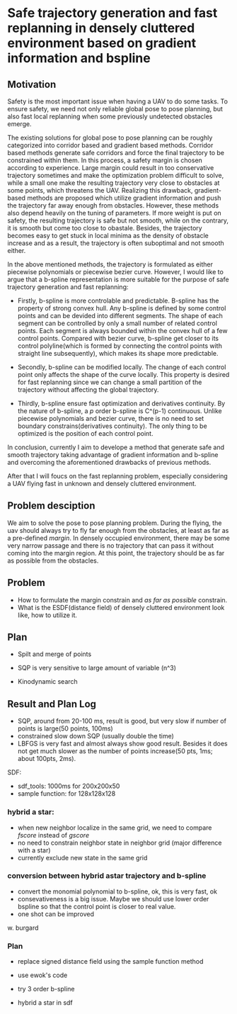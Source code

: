 # Safe trajectory generation and fast replanning in densely cluttered environment based on gradient information and bspline

## Motivation
Safety is the most important issue when having a UAV to do some tasks. To ensure safety, we need not only reliable global pose to pose planning, but also fast local replanning when some previously undetected obstacles emerge.  

The existing solutions for global pose to pose planning can be roughly categorized into corridor based and gradient based methods. Corridor based methods generate safe corridors and force the final trajectory to be constrained within them. In this process, a safety margin is chosen according to experience. Large margin could result in too conservative trajectory sometimes and make the optimization problem difficult to solve, while a small one make the resulting trajectory very close to obstacles at some points, which threatens the UAV. Realizing this drawback, gradient-based methods are proposed which utilize gradient information and push the trajectory far away enough from obstacles. However, these methods also depend heavily on the tuning of parameters. If more weight is put on safety, the resulting trajectory is safe but not smooth, while on the contrary, it is smooth but come too close to obastale. Besides, the trajectory becomes easy to get stuck in local minima as the density of obstacle increase and as a result, the trajectory is often suboptimal and not smooth either.

In the above mentioned methods, the trajectory is formulated as either piecewise polynomials or piecewise bezier curve. However, I would like to argue that a b-spline representation is more suitable for the purpose of safe trajectory generation and fast replanning:

* Firstly, b-spline is more controlable and predictable. B-spline has the property of strong convex hull. Any b-spline is defined by some control points and can be devided into different segments. The shape of each segment can be controlled by only a small number of related control points. Each segment is always bounded within the convex hull of a few control points. Compared with bezier curve, b-spline get closer to its control polyline(which is formed by connecting the control points with straight line subsequently), which makes its shape more predictable.

* Secondly, b-spline can be modified locally. The change of each control point only affects the shape of the curve locally. This property is desired for fast replanning since we can change a small partition of the trajectory without affecting the global trajectory.

* Thirdly, b-spline ensure fast optimization and derivatives continuity. By the nature of b-spline, a _p_ order b-spline is C^(p-1) continuous. Unlike piecewise polynomials and bezier curve, there is no need to set boundary constrains(derivatives continuity). The only thing to be optimized is the position of each control point.

In conclusion, currently I aim to develope a method that generate safe and smooth trajectory taking advantage of gradient information and b-spline and overcoming the aforementioned drawbacks of previous methods. 

After that I will foucs on the fast replanning problem, especially considering a UAV flying fast in unknown and densely cluttered environment.

## Problem desciption
We aim to solve the pose to pose planning problem. During the flying, the uav should always try to fly far enough from the obstacles, at least as far as a pre-defined *margin*. In densely occupied environment, there may be some very narrow passage and there is no trajectory that can pass it without coming into the margin region. At this point, the trajectory should be as far as possible from the obstacles.

## Problem
* How to formulate the margin constrain and _as far as possible_ constrain.
* What is the ESDF(distance field) of densely cluttered environment look like, how to utilize it.

## Plan
* Spilt and merge of points
 - SQP is very sensitive to large amount of variable (n^3)
* Kinodynamic search


## Result and Plan Log
 - SQP, around from 20-100 ms, result is good, but very slow if number of points is large(50 points, 100ms)
 - constrained slow down SQP (usually double the time)
 - LBFGS is very fast and almost always show good result. Besides it does not get much slower as the number of points increase(50 pts, 1ms; about 100pts, 2ms).


 SDF:
 - sdf_tools: 1000ms for 200x200x50
 - sample function:  for 128x128x128

 ### hybrid a star:

 - when new neighbor localize in the same grid, we need to compare _fscore_ instead of _gscore_
 - no need to constrain neighbor state in neighbor grid (major difference with a star) 
 - currently exclude new state in the same grid


### conversion between hybrid astar trajectory and b-spline 

<!-- - The interval of the b-spline should first selected -> ts
- divide every segment of the b-spline into N parts, each part has the time length of tm = ts/N -> N
- sample at j x tm and get some sample points from the trajectory  
- use this points for least squares problem, solved using Eigen
- when N = 4, i.e., we have 5 sample points for each b-spline segment, the matrix of control point is
[[ 0.00833333333333333       , 0.216666666666667,  0.55, + 0.216666666666667, 0.00833333333333333, 0.0]]
[[ 0.0019775390625           , 0.124910481770833,  0.519645182291667        , 0.328076171875     , + 0.0253824869791667, 0.0]]
[[ 0.000260416666666667      , 0.06171875       ,  0.438020833333333        , 0.438020833333333  , + 0.06171875,  0.000260416666666667]]
[[ 0, + 0.0253824869791667   , 0.328076171875   ,  0.519645182291667        , 0.124910481770833  , + 0.0019775390625]]
[[ 0.0,   0.00833333333333331, 0.216666666666667,  0.55,   0.216666666666667, 0.00833333333333333]]

emmm...this does not work.. because you use a high order polynomial to fit a linear function and a piece-constant function. So the result is ill-conditioning. -->

<!-- - using jerk as input in the path searching stage, and use the same time 
Use jerk as input is not a very good idea. The primitives is easy to drop into the same grid. We can solve this by
enlarging the input jerk and time, but one step will be very long then. This can also be seen from the state transition function(x1 = x0 + v0*t + 0.5*t^2 + 0.16666*j*t^3 and jm*tm <= am), as we need the resulting state to scatter around, either j or t need to be larger. If t is larger, one step is longer.
- Another solution is to lessen the grid size, but this 
slow down the algorithm and need longer time to calculate distance field. -->

- convert the monomial polynomial to b-spline, ok, this is very fast, ok 
  <!-- - but it seems better to use equal distance samples instead of equal time samples, since equal time sample sometimes result in exceeding acceleration(why?). No!!! equal distance sample get very strange result  -->
- consevativeness is a big issue. Maybe we should use lower order bspline so that the control point is closer to real value.
- one shot can be improved

w. burgard


 ### Plan

 - replace signed distance field using the sample function method
  - use ewok's code
 - try 3 order b-spline
 
 - hybrid a star in sdf